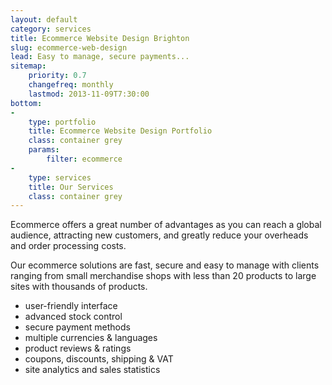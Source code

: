 ```yaml
---
layout: default
category: services
title: Ecommerce Website Design Brighton
slug: ecommerce-web-design
lead: Easy to manage, secure payments...
sitemap:
    priority: 0.7
    changefreq: monthly
    lastmod: 2013-11-09T7:30:00
bottom:     
-
    type: portfolio
    title: Ecommerce Website Design Portfolio
    class: container grey
    params:
        filter: ecommerce
-
    type: services
    title: Our Services
    class: container grey
---
```


Ecommerce offers a great number of advantages as you can reach a global audience, attracting new customers, and greatly reduce your overheads and order processing costs.

Our ecommerce solutions are fast, secure and easy to manage with clients ranging from small merchandise shops with less than 20 products to large sites with thousands of products.

- user-friendly interface 
- advanced stock control 
- secure payment methods
- multiple currencies & languages
- product reviews & ratings
- coupons, discounts, shipping & VAT 
- site analytics and sales statistics
